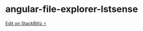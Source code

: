 # angular-file-explorer-lstsense

[Edit on StackBlitz ⚡️](https://stackblitz.com/edit/angular-file-explorer-zzye96)